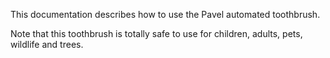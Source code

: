 This documentation describes how to use the Pavel automated toothbrush.

Note that this toothbrush is totally safe to use for children, adults, pets, wildlife and trees.
